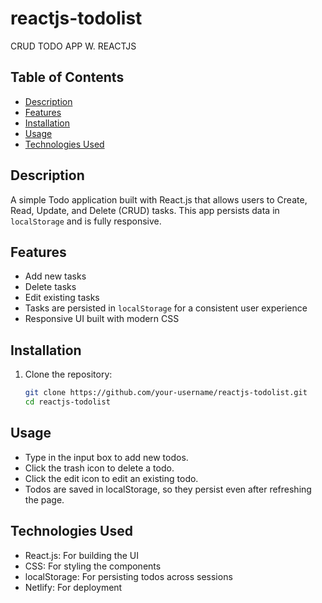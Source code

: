 # reactjs-todolist
 CRUD TODO APP W. REACTJS
 
## Table of Contents
- [Description](#description)
- [Features](#features)
- [Installation](#installation)
- [Usage](#usage)
- [Technologies Used](#technologies-used)



## Description
A simple Todo application built with React.js that allows users to Create, Read, Update, and Delete (CRUD) tasks. This app persists data in `localStorage` and is fully responsive.

## Features
- Add new tasks
- Delete tasks
- Edit existing tasks
- Tasks are persisted in `localStorage` for a consistent user experience
- Responsive UI built with modern CSS
  
## Installation

1. Clone the repository:
   ```bash
   git clone https://github.com/your-username/reactjs-todolist.git
   cd reactjs-todolist

## Usage
- Type in the input box to add new todos.
- Click the trash icon to delete a todo.
- Click the edit icon to edit an existing todo.
- Todos are saved in localStorage, so they persist even after refreshing the page.

## Technologies Used
- React.js: For building the UI
- CSS: For styling the components
- localStorage: For persisting todos across sessions
- Netlify: For deployment

